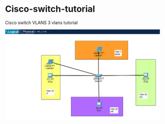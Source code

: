 # Cisco-switch-tutorial
Cisco switch VLANS 3 vlans tutorial 

![VLAN](https://github.com/maw2006/Cisco-switch-tutorial/blob/main/switch_VLANS.png)



